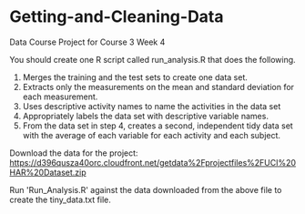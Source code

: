 # Getting-and-Cleaning-Data
Data Course Project for Course 3 Week 4

You should create one R script called run_analysis.R that does the following.

1. Merges the training and the test sets to create one data set.
2. Extracts only the measurements on the mean and standard deviation for each measurement.
3. Uses descriptive activity names to name the activities in the data set
4. Appropriately labels the data set with descriptive variable names.
5. From the data set in step 4, creates a second, independent tidy data set with the average of each variable for each activity and each subject.

Download the data for the project: https://d396qusza40orc.cloudfront.net/getdata%2Fprojectfiles%2FUCI%20HAR%20Dataset.zip

Run 'Run_Analysis.R' against the data downloaded from the above file to create the tiny_data.txt file.  
